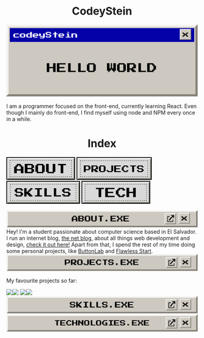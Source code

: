 
<h1 align="center">CodeyStein</h1>
<p align="center">
  <img src="https://raw.githubusercontent.com/codeyStein/codeyStein/main/assets/banner.gif" alt="codeyStein readme banner - designed by codeyStein">
<!-- ### Hi there 👋, my name is codeyStein #### Passionate front-end developer -->


<p> I am a programmer focused on the front-end, currently learning React. Even though I mainly do front-end, I find myself using node and NPM every once in a while. </p>

<!-- INDEX -->
  <h1 align="center">Index</h1>
  <p>
  <img src="https://raw.githubusercontent.com/codeyStein/codeyStein/main/assets/buttons/about.png" alt="codeystein about button">
  <img src="https://raw.githubusercontent.com/codeyStein/codeyStein/main/assets/buttons/projects.png" alt="codeystein projects button">
  <img src="https://raw.githubusercontent.com/codeyStein/codeyStein/main/assets/buttons/skills.png" alt="codeystein skills button">
  <img src="https://raw.githubusercontent.com/codeyStein/codeyStein/main/assets/buttons/technologies.png" alt="codeystein technologies button">
  </p>

  <img src="https://raw.githubusercontent.com/codeyStein/codeyStein/main/assets/headers/about.png" alt="CodeyStein About Section">
  Hey! I'm a student passionate about computer science based in El Salvador. I run an internet blog, <a href="https://the-net-blog.netlify.app/">the net blog</a>, about all things web development and design, <a href="https://the-net-blog.netlify.app/">check it out here!</a> Apart from that, I spend the rest of my time doing some personal projects, like <a href="https://github.com/codeystein/buttonlab">ButtonLab</a> and <a href="https://github.com/codeystein/flawless-start">Flawless Start</a>.
  
  
  <img src="https://raw.githubusercontent.com/codeyStein/codeyStein/main/assets/headers/projects.png" alt="CodeyStein Projects Section">
  <p>My favourite projects so far:</p>
       <a href="https://github.com/codeystein/ProtectCorals" target="_blank"><img src="https://github-readme-stats.vercel.app/api/pin/?username=codeystein&repo=protectcorals&theme=moltack" width="300" /></a><a href="https://github.com/codeystein/buttonlab" target="_blank"><img src="https://github-readme-stats.vercel.app/api/pin/?username=codeystein&repo=buttonlab&theme=moltack" width="300" /></a>
        <a href="https://github.com/codeystein/the-net-blog" target="_blank"><img src="https://github-readme-stats.vercel.app/api/pin/?username=codeystein&repo=the-net-blog&theme=moltack" width="300" /></a><a href="https://github.com/codeystein/flawless-start" target="_blank"><img src="https://github-readme-stats.vercel.app/api/pin/?username=codeystein&repo=flawless-start&theme=moltack" width="300" /></a>

        
  <img src="https://raw.githubusercontent.com/codeyStein/codeyStein/main/assets/headers/skills.png" alt="CodeyStein Skills Section">
  <img src="https://raw.githubusercontent.com/codeyStein/codeyStein/main/assets/headers/technologies.png" alt="CodeyStein Technologies Section">


</p>


